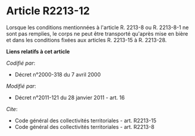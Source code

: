 # Article R2213-12

Lorsque les conditions mentionnées à l'article R. 2213-8 ou R. 2213-8-1 ne sont pas remplies, le corps ne peut être
transporté qu'après mise en bière et dans les conditions fixées aux articles R. 2213-15 à R. 2213-28.

**Liens relatifs à cet article**

_Codifié par_:

  - Décret n°2000-318 du 7 avril 2000

_Modifié par_:

  - Décret n°2011-121 du 28 janvier 2011 - art. 16

_Cite_:

  - Code général des collectivités territoriales - art. R2213-15
  - Code général des collectivités territoriales - art. R2213-8
